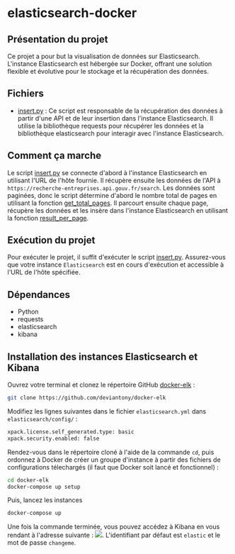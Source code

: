 # elasticsearch-docker

## Présentation du projet
Ce projet a pour but la visualisation de données sur Elasticsearch. L'instance Elasticsearch est hébergée sur Docker, offrant une solution flexible et évolutive pour le stockage et la récupération des données.

## Fichiers
* [insert.py](https://github.com/caphey/elasticsearch-docker/blob/main/insert.py) : Ce script est responsable de la récupération des données à partir d'une API et de leur insertion dans l'instance Elasticsearch. Il utilise la bibliothèque requests pour récupérer les données et la bibliothèque elasticsearch pour interagir avec l'instance Elasticsearch.

## Comment ça marche
Le script [insert.py](https://github.com/caphey/elasticsearch-docker/blob/main/insert.py) se connecte d'abord à l'instance Elasticsearch en utilisant l'URL de l'hôte fournie. Il récupère ensuite les données de l'API à `https://recherche-entreprises.api.gouv.fr/search`. Les données sont paginées, donc le script détermine d'abord le nombre total de pages en utilisant la fonction [get_total_pages](https://github.com/caphey/elasticsearch-docker/blob/main/insert.py). Il parcourt ensuite chaque page, récupère les données et les insère dans l'instance Elasticsearch en utilisant la fonction [result_per_page](https://github.com/caphey/elasticsearch-docker/blob/main/insert.py).

## Exécution du projet
Pour exécuter le projet, il suffit d'exécuter le script [insert.py](https://github.com/caphey/elasticsearch-docker/blob/main/insert.py). Assurez-vous que votre instance `Elasticsearch` est en cours d'exécution et accessible à l'URL de l'hôte spécifiée.

## Dépendances
* Python
* requests
* elasticsearch
* kibana

## Installation des instances Elasticsearch et Kibana

Ouvrez votre terminal et clonez le répertoire GitHub [docker-elk](https://github.com/deviantony/docker-elk) :
```bash
git clone https://github.com/deviantony/docker-elk
```

Modifiez les lignes suivantes dans le fichier `elasticsearch.yml` dans `elasticsearch/config/` :
```bash
xpack.license.self_generated.type: basic
xpack.security.enabled: false
```
Rendez-vous dans le répertoire cloné à l'aide de la commande `cd`, puis ordonnez à Docker de créer un groupe d'instance à partir des fichiers de configurations télechargés (il faut que Docker soit lancé et fonctionnel) :
```bash
cd docker-elk
docker-compose up setup
```
Puis, lancez les instances
```bash
docker-compose up
```

Une fois la commande terminée, vous pouvez accédez à Kibana en vous rendant à l'adresse suivante : ![](http://localhost:5601). L'identifiant par défaut est `elastic` et le mot de passe `changeme`.
